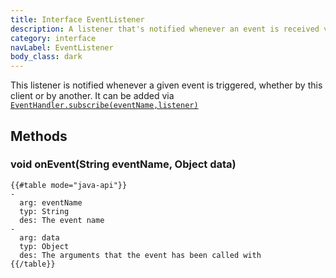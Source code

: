 ```yaml
---
title: Interface EventListener
description: A listener that's notified whenever an event is received via deepstream's pub-sub mechanism
category: interface
navLabel: EventListener
body_class: dark
---
```


This listener is notified whenever a given event is triggered, whether by this client or by another. It can be added via <a href="./EventHandler#subscribe(eventName,listener)"><code>EventHandler.subscribe(eventName,listener)</code></a>

## Methods

### void onEvent(String eventName, Object data)

```
{{#table mode="java-api"}}
-
  arg: eventName
  typ: String
  des: The event name
-
  arg: data
  typ: Object
  des: The arguments that the event has been called with
{{/table}}
```
